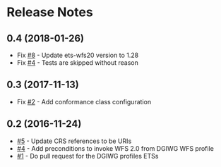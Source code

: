 
# Release Notes

## 0.4 (2018-01-26)
- Fix [#8](https://github.com/opengeospatial/ets-wfs20-dgiwg/issues/8) - Update ets-wfs20 version to 1.28
- Fix [#4](https://github.com/opengeospatial/ets-wfs20-dgiwg/issues/4) - Tests are skipped without reason

## 0.3 (2017-11-13)
- Fix [#2](https://github.com/opengeospatial/ets-wfs20-dgiwg/issues/2) - Add conformance class configuration

## 0.2 (2016-11-24)
- [#5](https://github.com/opengeospatial/ets-dgiwg/issues/5) - Update CRS references to be URIs
- [#4](https://github.com/opengeospatial/ets-dgiwg/issues/4) - Add preconditions to invoke WFS 2.0 from DGIWG WFS profile
- [#1](https://github.com/opengeospatial/ets-dgiwg/issues/1) - Do pull request for the DGIWG profiles ETSs